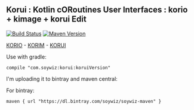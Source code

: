 ## Korui : Kotlin cORoutines User Interfaces : korio + kimage + korui Edit

[![Build Status](https://travis-ci.org/soywiz/korui.svg?branch=master)](https://travis-ci.org/soywiz/korui)
[![Maven Version](https://img.shields.io/github/tag/soywiz/korui.svg?style=flat&label=maven)](http://search.maven.org/#search%7Cga%7C1%7Ca%3A%22korui%22)

[KORIO](http://github.com/soywiz/korio) - [KORIM](http://github.com/soywiz/korim) - [KORUI](http://github.com/soywiz/korui)

Use with gradle:

```
compile "com.soywiz:korui:koruiVersion"
```

I'm uploading it to bintray and maven central:

For bintray:
```
maven { url "https://dl.bintray.com/soywiz/soywiz-maven" }
```
